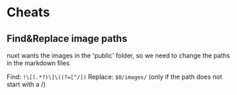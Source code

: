 # Cheats

## Find&Replace image paths

nuxt wants the images in the 'public' folder, so we need to change the paths in the markdown files

Find: `!\[(.*?)\]\((?=[^/])`
Replace: `$0/images/`
(only if the path does not start with a /)
